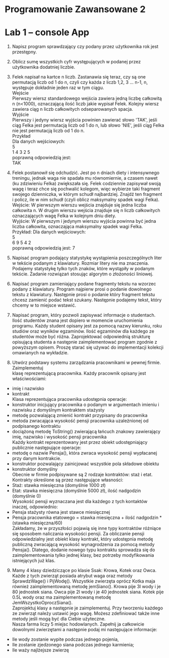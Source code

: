 # Programowanie Zawansowane 2

# Lab 1 – console App


1. Napisz program sprawdzający czy podany przez użytkownika rok jest przestępny.
2. Oblicz sumę wszystkich cyfr występujących w podanej przez użytkownika dodatniej
liczbie.
3. Felek napisał na kartce n liczb. Zastanawia się teraz, czy są one permutacją liczb od 1
do n, czyli czy każda z liczb 1,2, 3 ... n-1, n, występuje dokładnie jeden raz w tym ciągu.
\
Wejście
\
Pierwszy wiersz standardowego wejścia zawiera jedną liczbę całkowitą n (n<1000),
oznaczającą ilość liczb jakie wypisał Felek. Kolejny wiersz zawiera ciąg n liczb całkowitych
odseparowanych spacja.
\
Wyjście
\
Pierwszy i jedyny wiersz wyjścia powinien zawierać słowo 'TAK', jeśli ciąg Felka jest
permutacją liczb od 1 do n, lub słowo 'NIE', jeśli ciąg Felka nie jest permutacją liczb od 1
do n.
\
Przykład
\
Dla danych wejściowych:
\
5
\
1 4 3 2 5
\
poprawną odpowiedzią jest:
\
TAK

4. Felek postanowił się odchudzić. Jest po n dniach diety i intensywnego treningu, jednak
waga nie spadała mu równomiernie, a czasem nawet (ku zdziwieniu Felka) zwiększała się.
Felek codziennie zapisywał swoją wagę i teraz chce się pochwalić kolegom, więc wybierze
taki fragment swojego dzienniczka, w którym schudł najbardziej. Znajdź ten fragment i
policz, ile w nim schudł (czyli oblicz maksymalny spadek wagi Felka).
\
Wejście: W pierwszym wierszu wejścia znajduje się jedna liczba całkowita n. W drugim
wierszu wejścia znajduje się n liczb całkowitych oznaczających wagę Felka w kolejnym dniu
diety.
\
Wyjście: W pierwszym i jedynym wierszu wyjścia powinna być jedna liczba całkowita,
oznaczająca maksymalny spadek wagi Felka.
\
Przykład: Dla danych wejściowych:
\
5
\
6 9 5 4 2
\
poprawną odpowiedzią jest: 7

5. Napisać program podający statystykę wystąpienia poszczególnych liter w tekście
podanym z klawiatury. Rozmiar litery nie ma znaczenia. Podajemy statystykę tylko tych
znaków, które wystąpiły w podanym tekście. Zadanie rozwiązań stosując algorytm o
złożoności liniowej.
6. Napisać program zamieniający podane fragmenty tekstu na wzorzec podany z
klawiatury. Program najpierw prosi o podanie dowolnego tekstu z klawiatury. Następnie
prosi o podanie który fragment tekstu chcesz zamienić podać tekst szukany. Następnie
podajemy tekst, który chcemy w to miejsce wstawić.
7. Napisać program, który pozwoli zapisywać informacje o studentach. Ilość studentów
znana jest dopiero w momencie uruchomienia programu. Każdy student opisany jest za
pomocą nazwy kierunku, roku studiów oraz wyników egzaminów. Ilość egzaminów dla
każdego ze studentów może być różna. Zaprojektować odpowiednią strukturę opisującą
studenta a następnie zaimplementować program zgodnie z powyższym opisem. Proszę
starać się używać do implementacji kolekcji omawianych na wykładzie.

8. Utwórz podstawy systemu zarządzania pracownikami w pewnej firmie. Zaimplementuj
\
klasę reprezentującą pracownika.
Każdy pracownik opisany jest właściwościami:
- imię i nazwisko
- kontrakt
\
Klasa reprezentująca pracownika udostępnia operacje:
- konstruktor inicjujący pracownika o podanym w argumentach imieniu i nazwisku z
domyślnym kontraktem stażysty
- metodę pozwalającą zmienić kontrakt przypisany do pracownika
- metoda zwracająca wysokość pensji pracownika uzależnionej od podpisanego
kontraktu
- dociążoną metodę ToString() zwierającą łańcuch znakowy zawierający imię, nazwisko
i wysokość pensji pracownika
\
Każdy kontrakt reprezentowany jest przez obiekt udostępniający publicznie następujące
operacje:
- metodę o nazwie Pensja(), która zwraca wysokość pensji wypłacanej przy danym
kontrakcie.
- konstruktor pozwalający zainicjować wszystkie pola składowe obiektu
- konstruktor domyślny
\
Obecnie w firmie podpisywane są 2 rodzaje kontraktów: staż i etat.
Kontrakty określone są przez następujące własności:
- Staż: stawka miesięczna (domyślnie 1000 zł)
- Etat: stawka miesięczna (domyślnie 5000 zł), ilość nadgodzin (domyślnie 0)
\
Wysokość pensji wyznaczana jest dla każdego z tych kontaktów inaczej, odpowiednio:
- Pensja stażysty równa jest stawce miesięcznej
- Pensja pracownika etatowego = stawka miesięczna + ilość nadgodzin * (stawka
miesięczna/60)
\
Zakładamy, że w przyszłości pojawią się inne typy kontraktów różniące się sposobem
naliczania wysokości pensji. Za obliczanie pensji odpowiedzialny jest obiekt klasy kontrakt,
który udostępnia metodę publiczną zwracającą wysokość wynagrodzenia za pomocą
metody Pensja(). Dlatego, dodanie nowego typu kontraktu sprowadza się do
zaimplementowania tylko jednej klasy, bez potrzeby modyfikowania istniejących już klas.

9. Mamy 4 klasy dziedziczące po klasie Ssak: Krowa, Kotek oraz Owca. Każde z tych zwierząt posiada atrybut waga oraz metody SprawdzWage() i PijWodę(). Wszystkie zwierzęta oprócz Kotka maja również zaimplementowaną metodę jemSiano(). Krowa pije 3l wody i je 80 jednostek siana. Owca pije 2l wody i je 40 jednostek siana. Kotek pije 0.5L wody oraz ma zaimplementowaną metodę JemWszystkoOproczSiana().
\
Zaprojektuj klasy a następnie je zaimplementuj. Przy tworzeniu każdego ze zwierząt należy
ustawić jego wagę. Możesz zdefiniować także inne metody jeśli mogą być dla Ciebie
użyteczne.
\
Nasza farma liczy 5 miejsc hodowlanych. Zapełnij ja całkowicie dowolnymi zwierzętami a
następnie podaj mi następujące informacje:
- Ile wody zostanie wypite podczas jednego pojenia,
- Ile zostanie zjedzonego siana podczas jednego karmienia;
- Ile waży najlżejsze zwierzę


